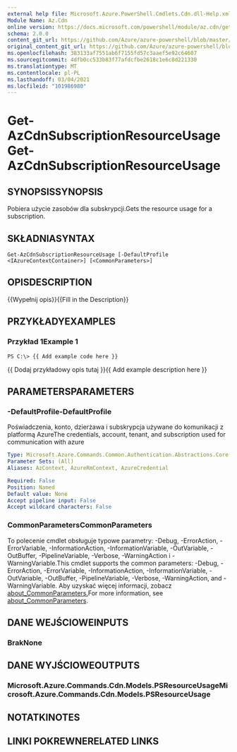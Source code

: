 ```yaml
---
external help file: Microsoft.Azure.PowerShell.Cmdlets.Cdn.dll-Help.xml
Module Name: Az.Cdn
online version: https://docs.microsoft.com/powershell/module/az.cdn/get-azcdnsubscriptionresourceusage
schema: 2.0.0
content_git_url: https://github.com/Azure/azure-powershell/blob/master/src/Cdn/Cdn/help/Get-AzCdnSubscriptionResourceUsage.md
original_content_git_url: https://github.com/Azure/azure-powershell/blob/master/src/Cdn/Cdn/help/Get-AzCdnSubscriptionResourceUsage.md
ms.openlocfilehash: 383133af7551ab6f7155fd57c3aaef5e92c64607
ms.sourcegitcommit: 4dfb0cc533b83f77afdcfbe2618c1e6c8d221330
ms.translationtype: MT
ms.contentlocale: pl-PL
ms.lasthandoff: 03/04/2021
ms.locfileid: "101986980"
---
```

# <span data-ttu-id="3a0b5-101">Get-AzCdnSubscriptionResourceUsage</span><span class="sxs-lookup"><span data-stu-id="3a0b5-101">Get-AzCdnSubscriptionResourceUsage</span></span>

## <span data-ttu-id="3a0b5-102">SYNOPSIS</span><span class="sxs-lookup"><span data-stu-id="3a0b5-102">SYNOPSIS</span></span>
<span data-ttu-id="3a0b5-103">Pobiera użycie zasobów dla subskrypcji.</span><span class="sxs-lookup"><span data-stu-id="3a0b5-103">Gets the resource usage for a subscription.</span></span>

## <span data-ttu-id="3a0b5-104">SKŁADNIA</span><span class="sxs-lookup"><span data-stu-id="3a0b5-104">SYNTAX</span></span>

```
Get-AzCdnSubscriptionResourceUsage [-DefaultProfile <IAzureContextContainer>] [<CommonParameters>]
```

## <span data-ttu-id="3a0b5-105">OPIS</span><span class="sxs-lookup"><span data-stu-id="3a0b5-105">DESCRIPTION</span></span>
<span data-ttu-id="3a0b5-106">{{Wypełnij opis}}</span><span class="sxs-lookup"><span data-stu-id="3a0b5-106">{{Fill in the Description}}</span></span>

## <span data-ttu-id="3a0b5-107">PRZYKŁADY</span><span class="sxs-lookup"><span data-stu-id="3a0b5-107">EXAMPLES</span></span>

### <span data-ttu-id="3a0b5-108">Przykład 1</span><span class="sxs-lookup"><span data-stu-id="3a0b5-108">Example 1</span></span>
```
PS C:\> {{ Add example code here }}
```

<span data-ttu-id="3a0b5-109">{{ Dodaj przykładowy opis tutaj }}</span><span class="sxs-lookup"><span data-stu-id="3a0b5-109">{{ Add example description here }}</span></span>

## <span data-ttu-id="3a0b5-110">PARAMETERS</span><span class="sxs-lookup"><span data-stu-id="3a0b5-110">PARAMETERS</span></span>

### <span data-ttu-id="3a0b5-111">-DefaultProfile</span><span class="sxs-lookup"><span data-stu-id="3a0b5-111">-DefaultProfile</span></span>
<span data-ttu-id="3a0b5-112">Poświadczenia, konto, dzierżawa i subskrypcja używane do komunikacji z platformą Azure</span><span class="sxs-lookup"><span data-stu-id="3a0b5-112">The credentials, account, tenant, and subscription used for communication with azure</span></span>

```yaml
Type: Microsoft.Azure.Commands.Common.Authentication.Abstractions.Core.IAzureContextContainer
Parameter Sets: (All)
Aliases: AzContext, AzureRmContext, AzureCredential

Required: False
Position: Named
Default value: None
Accept pipeline input: False
Accept wildcard characters: False
```

### <span data-ttu-id="3a0b5-113">CommonParameters</span><span class="sxs-lookup"><span data-stu-id="3a0b5-113">CommonParameters</span></span>
<span data-ttu-id="3a0b5-114">To polecenie cmdlet obsługuje typowe parametry: -Debug, -ErrorAction, -ErrorVariable, -InformationAction, -InformationVariable, -OutVariable, -OutBuffer, -PipelineVariable, -Verbose, -WarningAction i -WarningVariable.</span><span class="sxs-lookup"><span data-stu-id="3a0b5-114">This cmdlet supports the common parameters: -Debug, -ErrorAction, -ErrorVariable, -InformationAction, -InformationVariable, -OutVariable, -OutBuffer, -PipelineVariable, -Verbose, -WarningAction, and -WarningVariable.</span></span> <span data-ttu-id="3a0b5-115">Aby uzyskać więcej informacji, zobacz [about_CommonParameters.](http://go.microsoft.com/fwlink/?LinkID=113216)</span><span class="sxs-lookup"><span data-stu-id="3a0b5-115">For more information, see [about_CommonParameters](http://go.microsoft.com/fwlink/?LinkID=113216).</span></span>

## <span data-ttu-id="3a0b5-116">DANE WEJŚCIOWE</span><span class="sxs-lookup"><span data-stu-id="3a0b5-116">INPUTS</span></span>

### <span data-ttu-id="3a0b5-117">Brak</span><span class="sxs-lookup"><span data-stu-id="3a0b5-117">None</span></span>

## <span data-ttu-id="3a0b5-118">DANE WYJŚCIOWE</span><span class="sxs-lookup"><span data-stu-id="3a0b5-118">OUTPUTS</span></span>

### <span data-ttu-id="3a0b5-119">Microsoft.Azure.Commands.Cdn.Models.PSResourceUsage</span><span class="sxs-lookup"><span data-stu-id="3a0b5-119">Microsoft.Azure.Commands.Cdn.Models.PSResourceUsage</span></span>

## <span data-ttu-id="3a0b5-120">NOTATKI</span><span class="sxs-lookup"><span data-stu-id="3a0b5-120">NOTES</span></span>

## <span data-ttu-id="3a0b5-121">LINKI POKREWNE</span><span class="sxs-lookup"><span data-stu-id="3a0b5-121">RELATED LINKS</span></span>
